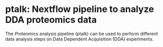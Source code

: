# ptalk: Nextflow pipeline to analyze DDA proteomics data

The *P*roteomics analysis pipeline (ptalk) can be used to perform different data analysis steps on Data Dependent Acquisition (DDA) experiments.


